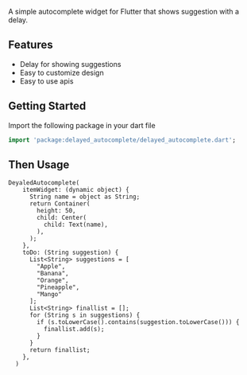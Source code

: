 A simple autocomplete widget for Flutter that shows suggestion with a delay.

## Features

- Delay for showing suggestions
- Easy to customize design
- Easy to use apis

<!--
## Demo

![open street map search and pick](https://user-images.githubusercontent.com/69592754/179368498-fe392cdb-c321-46e8-ac4d-6b816e0a3758.png)
-->

<!-- ## Help Maintenance

I've been maintaining quite many repos these days and burning out slowly. If you could help me cheer up, buying me a cup of coffee will make my life really happy and get much energy out of it.

<a href="https://www.buymeacoffee.com/RtrHv1C" target="_blank"><img src="https://www.buymeacoffee.com/assets/img/custom_images/purple_img.png" alt="Buy Me A Coffee" style="height: auto !important;width: auto !important;" ></a> -->


## Getting Started

Import the following package in your dart file

```dart
import 'package:delayed_autocomplete/delayed_autocomplete.dart';
```

## Then Usage

    DeyaledAutocomplete(
        itemWidget: (dynamic object) {
          String name = object as String;
          return Container(
            height: 50,
            child: Center(
              child: Text(name),
            ),
          );
        },
        toDo: (String suggestion) {
          List<String> suggestions = [
            "Apple",
            "Banana",
            "Orange",
            "Pineapple",
            "Mango"
          ];
          List<String> finallist = [];
          for (String s in suggestions) {
            if (s.toLowerCase().contains(suggestion.toLowerCase())) {
              finallist.add(s);
            }
          }
          return finallist;
        },
      )

<!--
# Video Tutorial

Click on the image below to view a video tutorial. It will redirect you to a youtube video.

- Video 1

[![Click here to view the tutorial](https://img.youtube.com/vi/VHDlC8wC9FI/0.jpg)](https://www.youtube.com/watch?v=VHDlC8wC9FI)

- Video 2

[![Click here to view the tutorial](https://img.youtube.com/vi/kZRrH3UlxeU/0.jpg)](https://www.youtube.com/watch?v=kZRrH3UlxeU)
-->
